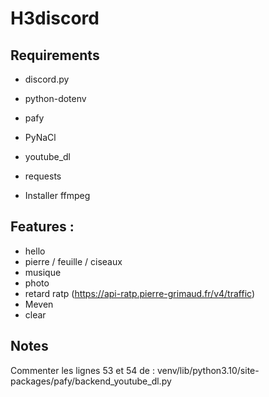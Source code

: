 # H3discord

## Requirements
- discord.py
- python-dotenv
- pafy
- PyNaCl
- youtube_dl
- requests


- Installer ffmpeg

## Features : 
- hello
- pierre / feuille / ciseaux
- musique
- photo
- retard ratp (https://api-ratp.pierre-grimaud.fr/v4/traffic)
- Meven
- clear

## Notes

Commenter les lignes 53 et 54 de : venv/lib/python3.10/site-packages/pafy/backend_youtube_dl.py